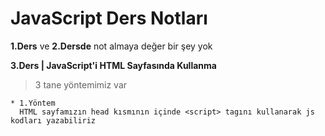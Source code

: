 # JavaScript Ders Notları
**1.Ders** ve **2.Dersde** not almaya değer bir şey yok

**3.Ders | JavaScript'i HTML Sayfasında Kullanma**
  > 3 tane yöntemimiz var
> 
    * 1.Yöntem
      HTML sayfamızın head kısmının içinde <script> tagını kullanarak js kodları yazabiliriz

